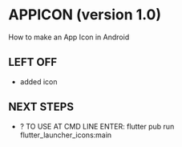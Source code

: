 # APPICON (version 1.0)
How to make an App Icon in Android

## LEFT OFF
* added icon

## NEXT STEPS
* ?
TO USE AT CMD LINE ENTER:
flutter pub run flutter_launcher_icons:main
